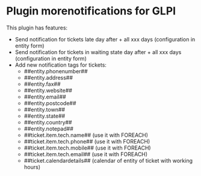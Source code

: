 # Plugin morenotifications for GLPI

This plugin has features:

* Send notification for tickets late day after + all xxx days (configuration in entity form)
* Send notification for tickets in waiting state day after + all xxx days (configuration in entity form)
* Add new notification tags for tickets:
  * ##entity.phonenumber##
  * ##entity.address##
  * ##entity.fax##
  * ##entity.website##
  * ##entity.email##
  * ##entity.postcode##
  * ##entity.town##
  * ##entity.state##
  * ##entity.country##
  * ##entity.notepad##
  * ##ticket.item.tech.name## (use it with FOREACH)
  * ##ticket.item.tech.phone## (use it with FOREACH)
  * ##ticket.item.tech.mobile## (use it with FOREACH)
  * ##ticket.item.tech.email## (use it with FOREACH)
  * ##ticket.calendardetails## (calendar of entity of ticket with working hours)

